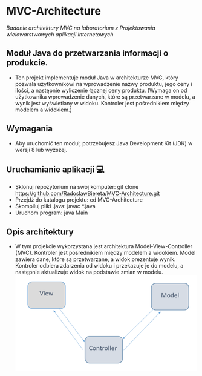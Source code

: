 # MVC-Architecture
*Badanie architektury MVC na laboratorium z Projektowania wielowarstwowych aplikacji internetowych*

## Moduł Java do przetwarzania informacji o produkcie.
* Ten projekt implementuje moduł Java w architekturze MVC, który pozwala użytkownikowi na wprowadzenie nazwy produktu, jego ceny i ilości, a następnie wyliczenie łącznej ceny produktu. (Wymaga on od użytkownika wprowadzenie danych, które są przetwarzane w modelu, a wynik jest wyświetlany w widoku. Kontroler jest pośrednikiem między modelem a widokiem.)

## Wymagania
* Aby uruchomić ten moduł, potrzebujesz Java Development Kit (JDK) w wersji 8 lub wyższej.

## Uruchamianie aplikacji :computer:
- Sklonuj repozytorium na swój komputer: git clone https://github.com/RadoslawBiereta/MVC-Architecture.git
- Przejdź do katalogu projektu: cd MVC-Architecture
- Skompiluj pliki .java: javac *.java
- Uruchom program: java Main

## Opis architektury
* W tym projekcie wykorzystana jest architektura Model-View-Controller (MVC). Kontroler jest pośrednikiem między modelem a widokiem. Model zawiera dane, które są przetwarzane, a widok prezentuje wynik. Kontroler odbiera zdarzenia od widoku i przekazuje je do modelu, a następnie aktualizuje widok na podstawie zmian w modelu.
![Architektura MVC](https://github.com/RadoslawBiereta/MVC-Architecture/blob/main/MVC.png)
